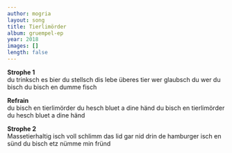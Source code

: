 ```yaml
---
author: mogria
layout: song
title: Tierlimörder
album: gruempel-ep
year: 2018
images: []
length: false
---
```


**Strophe 1**  
du trinksch es bier
du stellsch dis lebe überes tier
wer glaubsch du wer du bisch
du bisch en dumme fisch

**Refrain**  
du bisch en tierlimörder
du hesch bluet a dine händ
du bisch en tierlimörder
du hesch bluet a dine händ

**Strophe 2**  
Massetierhaltig isch voll schlimm
das lid gar nid drin
de hamburger isch en sünd
du bisch etz nümme min fründ
